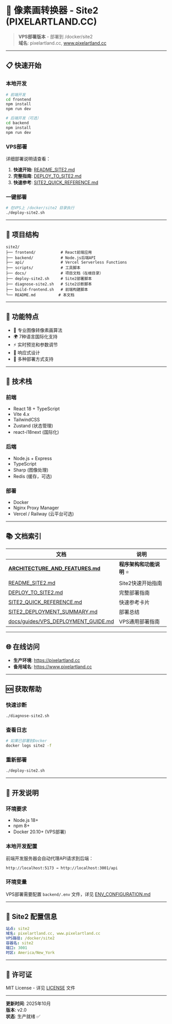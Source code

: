 # 🎨 像素画转换器 - Site2 (PIXELARTLAND.CC)

> **VPS部署版本** - 部署到 /docker/site2  
> **域名**: pixelartland.cc, www.pixelartland.cc

---

## 📋 快速开始

### 本地开发

```bash
# 前端开发
cd frontend
npm install
npm run dev

# 后端开发（可选）
cd backend
npm install
npm run dev
```

### VPS部署

详细部署说明请查看：

1. **快速开始**: [README_SITE2.md](README_SITE2.md)
2. **完整指南**: [DEPLOY_TO_SITE2.md](DEPLOY_TO_SITE2.md)
3. **快速参考**: [SITE2_QUICK_REFERENCE.md](SITE2_QUICK_REFERENCE.md)

### 一键部署

```bash
# 在VPS上 /docker/site2 目录执行
./deploy-site2.sh
```

---

## 📁 项目结构

```
site2/
├── frontend/           # React前端应用
├── backend/            # Node.js后端API
├── api/                # Vercel Serverless Functions
├── scripts/            # 工具脚本
├── docs/               # 项目文档（在根目录）
├── deploy-site2.sh     # Site2部署脚本
├── diagnose-site2.sh   # Site2诊断脚本
├── build-frontend.sh   # 前端构建脚本
└── README.md          # 本文档
```

---

## 🚀 功能特点

- 🎯 专业图像转像素画算法
- 🌍 7种语言国际化支持
- ⚡ 实时预览和参数调节
- 📱 响应式设计
- 🔧 多种部署方式支持

---

## 🔧 技术栈

### 前端
- React 18 + TypeScript
- Vite 4.x
- TailwindCSS
- Zustand (状态管理)
- react-i18next (国际化)

### 后端
- Node.js + Express
- TypeScript
- Sharp (图像处理)
- Redis (缓存，可选)

### 部署
- Docker
- Nginx Proxy Manager
- Vercel / Railway (云平台可选)

---

## 📚 文档索引

| 文档 | 说明 |
|------|------|
| [**ARCHITECTURE_AND_FEATURES.md**](../ARCHITECTURE_AND_FEATURES.md) | **程序架构和功能说明** ⭐ |
| [README_SITE2.md](README_SITE2.md) | Site2快速开始指南 |
| [DEPLOY_TO_SITE2.md](DEPLOY_TO_SITE2.md) | 完整部署指南 |
| [SITE2_QUICK_REFERENCE.md](SITE2_QUICK_REFERENCE.md) | 快速参考卡片 |
| [SITE2_DEPLOYMENT_SUMMARY.md](SITE2_DEPLOYMENT_SUMMARY.md) | 部署总结 |
| [docs/guides/VPS_DEPLOYMENT_GUIDE.md](../docs/guides/VPS_DEPLOYMENT_GUIDE.md) | VPS通用部署指南 |

---

## 🌐 在线访问

- **生产环境**: https://pixelartland.cc
- **备用域名**: https://www.pixelartland.cc

---

## 🆘 获取帮助

### 快速诊断

```bash
./diagnose-site2.sh
```

### 查看日志

```bash
# 如果已部署到Docker
docker logs site2 -f
```

### 重新部署

```bash
./deploy-site2.sh
```

---

## 📝 开发说明

### 环境要求

- Node.js 18+
- npm 8+
- Docker 20.10+ (VPS部署)

### 本地开发配置

前端开发服务器会自动代理API请求到后端：

```
http://localhost:5173 → http://localhost:3001/api
```

### 环境变量

VPS部署需要配置 `backend/.env` 文件，详见 [ENV_CONFIGURATION.md](../docs/guides/ENV_CONFIGURATION.md)

---

## 🎯 Site2 配置信息

```yaml
站点: site2
域名: pixelartland.cc, www.pixelartland.cc
VPS路径: /docker/site2
容器名: site2
端口: 3001
时区: America/New_York
```

---

## 📄 许可证

MIT License - 详见 [LICENSE](LICENSE) 文件

---

**更新时间**: 2025年10月  
**版本**: v2.0  
**状态**: 生产就绪 ✅

